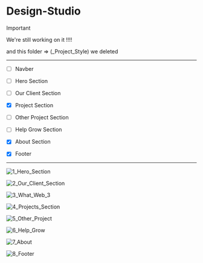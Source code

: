 # Design-Studio

> [!IMPORTANT]
>We're still working on it !!!!
> 
>and this folder => (_Project_Style) we deleted

---

- [ ] Navber
- [ ] Hero Section
- [ ] Our Client Section
- [x]  Project Section
- [ ] Other Project Section
- [ ] Help Grow Section
- [x] About Section
- [x] Footer



----

![1_Hero_Section](https://github.com/barmajli2/Design-Studio/assets/162905905/82d79133-4761-4568-b311-ba55e09146ff)

![2_Our_Client_Section](https://github.com/barmajli2/Design-Studio/assets/162905905/854af7d7-874f-4431-ad52-14aee72f7073)

![3_What_Web_3](https://github.com/barmajli2/Design-Studio/assets/162905905/1aad267d-a4de-4b11-bfcb-87f2d27c7f69)

![4_Projects_Section](https://github.com/barmajli2/Design-Studio/assets/162905905/e381edd8-1d4e-4b16-9a74-eab57b6193f0)

![5_Other_Project](https://github.com/barmajli2/Design-Studio/assets/162905905/b94ec176-4a61-42ad-aa62-8adc6bc42a6d)

![6_Help_Grow](https://github.com/barmajli2/Design-Studio/assets/162905905/a2b94b68-fb83-4bc6-8957-b902b53e6b0c)

![7_About](https://github.com/barmajli2/Design-Studio/assets/162905905/0c12f35e-0821-4914-afb4-0579d3f99361)

![8_Footer](https://github.com/barmajli2/Design-Studio/assets/162905905/be1a6464-86c9-4ff0-abbe-8e0d386723ec)






